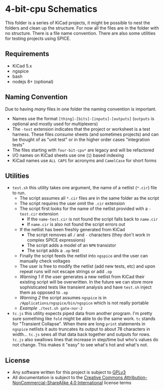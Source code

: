 4-bit-cpu Schematics
====================

This folder is a series of KiCad projects, it might be possible to nest the folders and clean up the structure.  For now all the files are in the folder with no structure.  There is a file name convention.  There are also some utilities for testing projects using SPICE.


## Requirements

* KiCad 5.x
* ngspice
* bash
* nodejs 8+ (optional)

## Naming Convention

Due to having _many_ files in one folder the naming convention is important.

* Names use the format `[thing]-[bits]-[inputs]-[outputs]` (`outputs` is optional and mostly used for multiplexers)
* The `-test` extension indicates that the project or worksheet is a test harness.  These files _consume_ sheets (and sometimes projects)
and can be thought of as "unit test" or in the higher order cases "integration tests"
* The files starting with `four-bit-cpu*` are legacy and will be refactored
* I/O names on KiCad sheets use one (`1`) based indexing
* KiCad names use `ALL CAPS` for acronyms and `CamelCase` for short forms

## Utilities

* `test.sh` this utility takes one argument, the name of a netlist (`*.cir`) file to run.  
    * The script assumes all `*.cir` files are in the same folder as the script
    * The script requires the user _omit_ the `.cir` extension
    * The script first looks for the name of the netlist provided with a `-test.cir` extension
        * If the `name-test.cir` is not found the script falls back to `name.cir`
        * If `name.cir` is also not found the script errors out
    * If the netlist has been freshly generated from KiCad
        * The script removes all `/` and `-` characters (they don't work in complex SPICE expressions)
        * The script adds a model of an `NPN` transistor
        * The script adds a `.op` test
    * Finally the script feeds the netlist into `ngspice` and the user can manually check voltages
    * The user is free to modify the netlist (add new tests, etc) and upon repeat runs will not escape strings or add `.op`
    * _Warning 1_ if the user generates a new netlist from KiCad their existing script will be overwritten.  In the future we can store more sophisticated tests like transient analysis and have `test.sh` inject them as opposed to `.op`
    * _Warning 2_ the script assumes `ngspice` is in `/Applications/ngspice/bin/ngspice` which is not really portable
    * _Example_ `./test.sh gate-nor-2`
* `tc.js` this utility expects piped data from another program.  I'm pretty sure something like `fold` might be able to do the same work. `tc` stands for "Transient Collapse".  When there are long `print` statements in `ngspice` netlists it auto truncates its output to about 78 characters in width... `tc.js` sews all that data back together and outputs for rows.  `tc.js` also swallows lines that increase in step/time but who's values do not change.  This makes it "easy" to see what's hot and what's not.

## License

* Any software written for this project is subject to [GPLv3](../LICENSE)
* All documentation is subject to the [Creative Commons Attribution-NonCommercial-ShareAlike 4.0 International](https://creativecommons.org/licenses/by-nc-sa/4.0/legalcode) license terms
